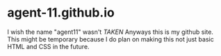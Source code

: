 # agent-11.github.io
I wish the name "agent11" wasn't *TAKEN*
Anyways this is my github site. This might be temporary because I do plan on making this not just basic HTML and CSS in the future.
